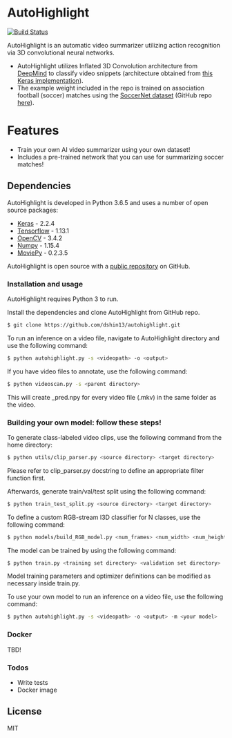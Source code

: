 # AutoHighlight

[![Build Status](https://api.travis-ci.org/dshin13/autohighlight.svg?branch=master)](https://travis-ci.org/dshin13/autohighlight)

AutoHighlight is an automatic video summarizer utilizing action recognition via 3D convolutional neural networks.

  - AutoHighlight utilizes Inflated 3D Convolution architecture from [DeepMind](I3D) to classify video snippets (architecture obtained from [this Keras implementation](I3D_keras)).
  - The example weight included in the repo is trained on association football (soccer) matches using the [SoccerNet dataset](SoccerNet-paper) (GitHub repo [here](SoccerNet)).

# Features

  - Train your own AI video summarizer using your own dataset!
  - Includes a pre-trained network that you can use for summarizing soccer matches!

## Dependencies

AutoHighlight is developed in Python 3.6.5 and uses a number of open source packages:

* [Keras] - 2.2.4
* [Tensorflow] - 1.13.1
* [OpenCV] - 3.4.2
* [Numpy] - 1.15.4
* [MoviePy] - 0.2.3.5

AutoHighlight is open source with a [public repository](git-repo-url)
 on GitHub.

### Installation and usage

AutoHighlight requires Python 3 to run.

Install the dependencies and clone AutoHighlight from GitHub repo.

```sh
$ git clone https://github.com/dshin13/autohighlight.git
```

To run an inference on a video file, navigate to AutoHighlight directory and use the following command:

```sh
$ python autohighlight.py -s <videopath> -o <output>
```

If you have video files to annotate, use the following command:
```sh
$ python videoscan.py -s <parent directory>
```
This will create <filename>_pred.npy for every video file (.mkv) in the same folder as the video.

### Building your own model: follow these steps!

To generate class-labeled video clips, use the following command from the home directory:
```sh
$ python utils/clip_parser.py <source directory> <target directory>
```
Please refer to clip_parser.py docstring to define an appropriate filter function first.

Afterwards, generate train/val/test split using the following command:
```sh
$ python train_test_split.py <source directory> <target directory>
```

To define a custom RGB-stream I3D classifier for N classes, use the following command:
```sh
$ python models/build_RGB_model.py <num_frames> <num_width> <num_height> N
```

The model can be trained by using the following command:
```sh
$ python train.py <training set directory> <validation set directory>
```

Model training parameters and optimizer definitions can be modified as necessary inside train.py.

To use your own model to run an inference on a video file, use the following command:
```sh
$ python autohighlight.py -s <videopath> -o <output> -m <your model>
```

### Docker
TBD!

### Todos

 - Write tests
 - Docker image

License
----

MIT

   [git-repo-url]: <https://github.com/dshin13/autohighlight.git>
   [SoccerNet-paper]: <https://arxiv.org/abs/1804.04527>
   [SoccerNet]: <https://github.com/SilvioGiancola/SoccerNet-code>
   [I3D]: <https://arxiv.org/pdf/1705.07750.pdf>
   [I3D_keras]: <https://github.com/dlpbc/keras-kinetics-i3d>
   [keras]: <https://keras.io/>
   [tensorflow]: <https://www.tensorflow.org/>
   [opencv]: <https://opencv.org/>
   [numpy]: <https://www.numpy.org/>   
   [moviepy]: <https://zulko.github.io/moviepy/>   
